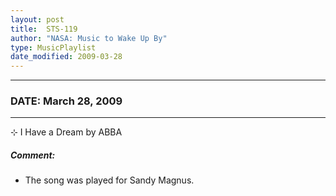 ```yaml
---
layout: post
title:  STS-119
author: "NASA: Music to Wake Up By"
type: MusicPlaylist
date_modified: 2009-03-28
---
```


----
### DATE: March 28, 2009
----
⊹ I Have a Dream by ABBA

##### Comment:
* The song was played for Sandy Magnus.
